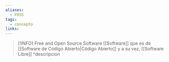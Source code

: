 ```yaml
---
aliases:
  - FOSS
tags:
  - concepto
links:
---
```

>[!INFO] Free and Open Source Software
>[[Software]] que es de [[Software de Código Abierto|Código Abierto]] y a su vez, [[Software Libre]]
^descripcion

